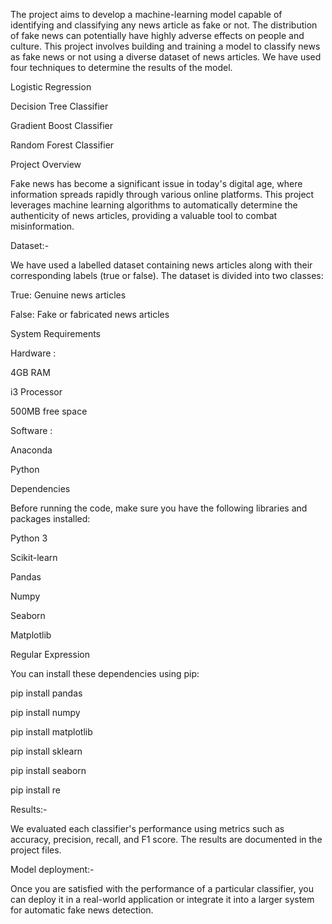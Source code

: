 The project aims to develop a machine-learning model capable of identifying and classifying any news article as fake or not. The distribution of fake news can potentially have highly adverse effects on people and culture. This project involves building and training a model to classify news as fake news or not using a diverse dataset of news articles. We have used four techniques to determine the results of the model.



Logistic Regression

Decision Tree Classifier

Gradient Boost Classifier

Random Forest Classifier

Project Overview


Fake news has become a significant issue in today's digital age, where information spreads rapidly through various online platforms. This project leverages machine learning algorithms to automatically determine the authenticity of news articles, providing a valuable tool to combat misinformation.



Dataset:-

We have used a labelled dataset containing news articles along with their corresponding labels (true or false). The dataset is divided into two classes:


True: Genuine news articles

False: Fake or fabricated news articles

System Requirements

Hardware :


4GB RAM

i3 Processor

500MB free space

Software :


Anaconda

Python

Dependencies

Before running the code, make sure you have the following libraries and packages installed:


Python 3


Scikit-learn

Pandas

Numpy

Seaborn

Matplotlib

Regular Expression

You can install these dependencies using pip:



pip install pandas

pip install numpy

pip install matplotlib

pip install sklearn

pip install seaborn 

pip install re 


Results:-


We evaluated each classifier's performance using metrics such as accuracy, precision, recall, and F1 score. The results are documented in the project files.


Model deployment:-


Once you are satisfied with the performance of a particular classifier, you can deploy it in a real-world application or integrate it into a larger system for automatic fake news detection.
